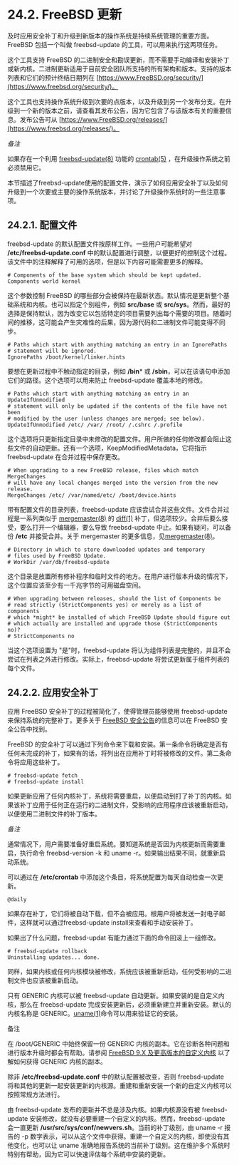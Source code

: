 # 24.2. FreeBSD 更新

及时应用安全补丁和升级到新版本的操作系统是持续系统管理的重要方面。FreeBSD 包括一个叫做 freebsd-update 的工具，可以用来执行这两项任务。

这个工具支持 FreeBSD 的二进制安全和勘误更新，而不需要手动编译和安装补丁或新内核。二进制更新适用于目前安全团队所支持的所有架构和版本。支持的版本列表和它们的预计终结日期列在 [https://www.FreeBSD.org/security/](https://www.freebsd.org/security/)。

这个工具也支持操作系统升级到次要的点版本，以及升级到另一个发布分支。在升级到一个新的版本之前，请查看其发布公告，因为它包含了与该版本有关的重要信息。发布公告可从 [https://www.FreeBSD.org/releases/](https://www.freebsd.org/releases/)。

*备注*

如果存在一个利用 [freebsd-update(8)](https://www.freebsd.org/cgi/man.cgi?query=freebsd-update&sektion=8&format=html) 功能的 [crontab(5)](https://www.freebsd.org/cgi/man.cgi?query=crontab&sektion=5&format=html) ，在升级操作系统之前必须禁用它。

本节描述了freebsd-update使用的配置文件，演示了如何应用安全补丁以及如何升级到一个次要或主要的操作系统版本，并讨论了升级操作系统时的一些注意事项。

## 24.2.1. 配置文件

freebsd-update 的默认配置文件按原样工作。一些用户可能希望对  **/etc/freebsd-update.conf**  中的默认配置进行调整，以便更好的控制这个过程。该文件中的注释解释了可用的选项，但是以下内容可能需要更多的解释。

```
# Components of the base system which should be kept updated.
Components world kernel
```

这个参数控制 FreeBSD 的哪些部分会被保持在最新状态。默认情况是更新整个基础系统和内核。也可以指定个别组件，例如 **src/base** 或 **src/sys**。然而，最好的选择是保持默认，因为改变它以包括特定的项目需要列出每个需要的项目。随着时间的推移，这可能会产生灾难性的后果，因为源代码和二进制文件可能变得不同步。

```
# Paths which start with anything matching an entry in an IgnorePaths
# statement will be ignored.
IgnorePaths /boot/kernel/linker.hints
```

要想在更新过程中不触动指定的目录，例如 **/bin*** 或 **/sbin**，可以在该语句中添加它们的路径。这个选项可以用来防止 freebsd-update 覆盖本地的修改。

```
# Paths which start with anything matching an entry in an UpdateIfUnmodified
# statement will only be updated if the contents of the file have not been
# modified by the user (unless changes are merged; see below).
UpdateIfUnmodified /etc/ /var/ /root/ /.cshrc /.profile
```

这个选项将只更新指定目录中未修改的配置文件。用户所做的任何修改都会阻止这些文件的自动更新。还有一个选项，KeepModifiedMetadata，它将指示 freebsd-update 在合并过程中保存更改。

```
# When upgrading to a new FreeBSD release, files which match MergeChanges
# will have any local changes merged into the version from the new release.
MergeChanges /etc/ /var/named/etc/ /boot/device.hints
```

带有配置文件的目录列表，freebsd-update 应该尝试合并这些文件。文件合并过程是一系列类似于 [mergemaster(8)](https://www.freebsd.org/cgi/man.cgi?query=mergemaster&sektion=8&format=html) 的 [diff(1)](https://www.freebsd.org/cgi/man.cgi?query=diff&sektion=1&format=html) 补丁，但选项较少。合并后要么接受，要么打开一个编辑器，要么导致 freebsd-update 中止。如果有疑问，可以备份 **/etc** 并接受合并。关于 mergemaster 的更多信息，见[mergemaster(8)](https://www.freebsd.org/cgi/man.cgi?query=mergemaster&sektion=8&format=html)。

```
# Directory in which to store downloaded updates and temporary
# files used by FreeBSD Update.
# WorkDir /var/db/freebsd-update
```

这个目录是放置所有修补程序和临时文件的地方。在用户进行版本升级的情况下，这个位置应该至少有一千兆字节的可用磁盘空间。

```
# When upgrading between releases, should the list of Components be
# read strictly (StrictComponents yes) or merely as a list of components
# which *might* be installed of which FreeBSD Update should figure out
# which actually are installed and upgrade those (StrictComponents no)?
# StrictComponents no
```

当这个选项设置为 "是"时，freebsd-update 将认为组件列表是完整的，并且不会尝试在列表之外进行修改。实际上，freebsd-update 将尝试更新属于组件列表的每个文件。

## 24.2.2. 应用安全补丁

应用 FreeBSD 安全补丁的过程被简化了，使得管理员能够使用 freebsd-update 来保持系统的完整补丁。更多关于 [FreeBSD 安全公告](https://docs.freebsd.org/en/books/handbook/security/index.html#security-advisories)的信息可以在 FreeBSD 安全公告中找到。

FreeBSD 的安全补丁可以通过下列命令来下载和安装。第一条命令将确定是否有任何未完成的补丁，如果有的话，将列出在应用补丁时将被修改的文件。第二条命令将应用这些补丁。


```
# freebsd-update fetch
# freebsd-update install
```

如果更新应用了任何内核补丁，系统将需要重启，以便启动到打了补丁的内核。如果该补丁应用于任何正在运行的二进制文件，受影响的应用程序应该被重新启动，以便使用二进制文件的补丁版本。

*备注*

通常情况下，用户需要准备好重启系统。要知道系统是否因为内核更新而需要重启，执行命令 freebsd-version -k 和 uname -r。如果输出结果不同，就重新启动系统。

可以通过在 **/etc/crontab** 中添加这个条目，将系统配置为每天自动检查一次更新。

```
@daily
```

如果存在补丁，它们将被自动下载，但不会被应用。根用户将被发送一封电子邮件，这样就可以通过freebsd-update install来查看和手动安装补丁。

如果出了什么问题，freebsd-updat 有能力通过下面的命令回滚上一组修改。


```
# freebsd-update rollback
Uninstalling updates... done.
```

同样，如果内核或任何内核模块被修改，系统应该被重新启动，任何受影响的二进制文件也应该被重新启动。

只有 GENERIC 内核可以被 freebsd-update 自动更新。如果安装的是自定义内核，那么在 freebsd-update 完成安装更新后，必须重新建立并重新安装。默认的内核名称是 GENERIC。[uname(1)](https://www.freebsd.org/cgi/man.cgi?query=uname&sektion=1&format=html)命令可以用来验证它的安装。

备注

在 /boot/GENERIC 中始终保留一份 GENERIC 内核的副本。它在诊断各种问题和进行版本升级时都会有帮助。请参阅 [FreeBSD 9.X 及更高版本的自定义内核](https://docs.freebsd.org/en/books/handbook/cutting-edge/#freebsd-update-custom-kernel-9x) 以了解如何获得 GENERIC 内核的副本。

除非 **/etc/freebsd-update.conf** 中的默认配置被改变，否则 freebsd-update 将和其他的更新一起安装更新的内核源。重建和重新安装一个新的自定义内核可以按照常规方法进行。

由 freebsd-update 发布的更新并不总是涉及内核。如果内核源没有被 freebsd-update 安装修改，就没有必要重建一个自定义的内核。然而，freebsd-update 会一直更新 **/usr/src/sys/conf/newvers.sh**。当前的补丁级别，由 uname -r 报告的 -p 数字表示，可以从这个文件中获得。重建一个自定义的内核，即使没有其他变化，也可以让 uname 准确地报告系统的当前补丁级别。这在维护多个系统时特别有帮助，因为它可以快速评估每个系统中安装的更新。


